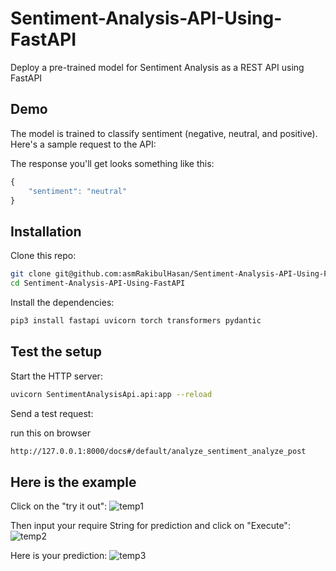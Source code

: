 # Sentiment-Analysis-API-Using-FastAPI

Deploy a pre-trained model for Sentiment Analysis as a REST API using FastAPI

## Demo

The model is trained to classify sentiment (negative, neutral, and positive). Here's a sample request to the API:

The response you'll get looks something like this:

```js
{
    "sentiment": "neutral"
}
```
## Installation

Clone this repo:

```sh
git clone git@github.com:asmRakibulHasan/Sentiment-Analysis-API-Using-FastAPI.git
cd Sentiment-Analysis-API-Using-FastAPI
```

Install the dependencies:

```sh
pip3 install fastapi uvicorn torch transformers pydantic
```


## Test the setup

Start the HTTP server:

```sh
uvicorn SentimentAnalysisApi.api:app --reload
```

Send a test request:

run this on browser

```sh
http://127.0.0.1:8000/docs#/default/analyze_sentiment_analyze_post
```

## Here is the example

Click on the "try it out":
![temp1](https://github.com/asmRakibulHasan/Sentiment-Analysis-API-Using-FastAPI/assets/74839882/11fb2f0e-f339-4241-bc80-69f23e6a8dde)


Then input your require String for prediction and click on "Execute":
![temp2](https://github.com/asmRakibulHasan/Sentiment-Analysis-API-Using-FastAPI/assets/74839882/acb6456c-9a93-4c5c-8ebb-cd846fbc6d29)

Here is your prediction:
![temp3](https://github.com/asmRakibulHasan/Sentiment-Analysis-API-Using-FastAPI/assets/74839882/51a3903b-d629-40f9-b5ed-fc736991550f)

